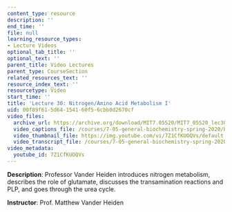 ```yaml
---
content_type: resource
description: ''
end_time: ''
file: null
learning_resource_types:
- Lecture Videos
optional_tab_title: ''
optional_text: ''
parent_title: Video Lectures
parent_type: CourseSection
related_resources_text: ''
resource_index_text: ''
resourcetype: Video
start_time: ''
title: 'Lecture 30: Nitrogen/Amino Acid Metabolism I'
uid: 00f89f61-5d64-1541-60f5-6cbb0d2670cf
video_files:
  archive_url: https://archive.org/download/MIT7.05S20/MIT7_05S20_lec30_300k.mp4
  video_captions_file: /courses/7-05-general-biochemistry-spring-2020/b0bdc75f4693565f93aaa92377307f3c_7Z1CfKUOQVs.vtt
  video_thumbnail_file: https://img.youtube.com/vi/7Z1CfKUOQVs/default.jpg
  video_transcript_file: /courses/7-05-general-biochemistry-spring-2020/3bbed5926067ea3dac433f7e9fb79ef2_7Z1CfKUOQVs.pdf
video_metadata:
  youtube_id: 7Z1CfKUOQVs
---
```


**Description**: Professor Vander Heiden introduces nitrogen metabolism, describes the role of glutamate, discusses the transamination reactions and PLP, and goes through the urea cycle.

**Instructor**: Prof. Matthew Vander Heiden